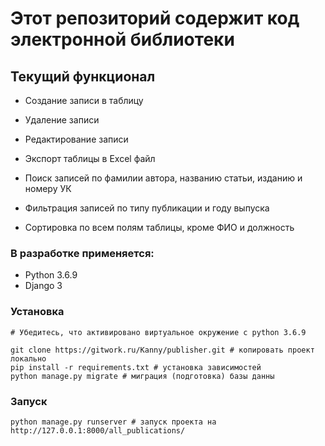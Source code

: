 <h1>Этот репозиторий содержит код электронной библиотеки</h1>

<h2>Текущий функционал</h2>

- Создание записи в таблицу

- Удаление записи

- Редактирование записи

- Экспорт таблицы в Excel файл 

- Поиск записей по фамилии автора, названию статьи, изданию и номеру УК

- Фильтрация записей по типу публикации и году выпуска

- Сортировка по всем полям таблицы, кроме ФИО и должность

  

<h3>В разработке применяется:</h3>

- Python 3.6.9
- Django 3

<h3>Установка</h3>

```
# Убедитесь, что активировано виртуальное окружение с python 3.6.9

git clone https://gitwork.ru/Kanny/publisher.git # копировать проект локально
pip install -r requirements.txt # установка зависимостей
python manage.py migrate # миграция (подготовка) базы данны
```

<h3>Запуск</h3>

```
python manage.py runserver # запуск проекта на http://127.0.0.1:8000/all_publications/
```

